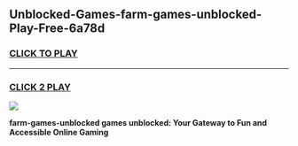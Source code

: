 
## Unblocked-Games-farm-games-unblocked-Play-Free-6a78d
<h3>
<a href="https://premium76.site?title=farm-games-unblocked&ref=10A">CLICK TO PLAY</a></h3>
<hr>

<h3>
<a href="https://premium76.site?title=farm-games-unblocked&ref=10A">CLICK 2 PLAY</a>
  
</h3>

<a href="https://premium76.site?title=farm-games-unblocked&ref=10A"><img src="https://clearcache.store/games.png"></a>


**farm-games-unblocked games unblocked: Your Gateway to Fun and Accessible Online Gaming**
